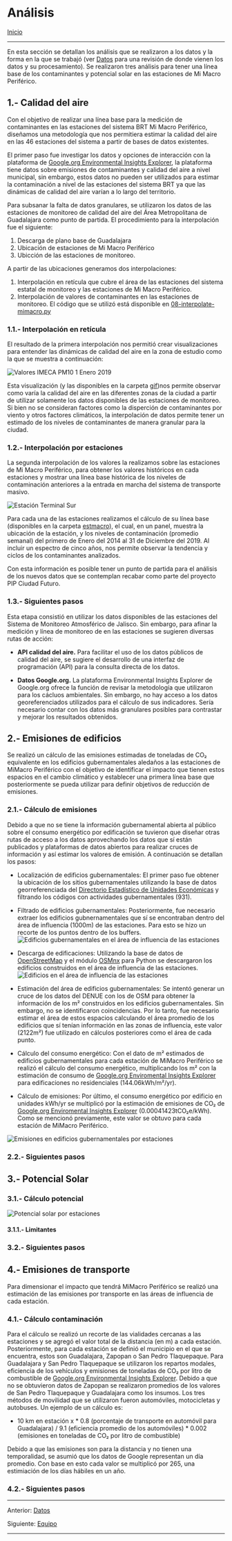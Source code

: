 # Análisis

[Inicio](../../README.MD)
***

En esta sección se detallan los análisis que se realizaron a los datos y la forma en la que se trabajó (ver [Datos](data.md) para una revisión de donde vienen los datos y su procesamiento). Se realizaron tres análisis para tener una línea base de los contaminantes y potencial solar en las estaciones de Mi Macro Periférico.

## 1.- Calidad del aire

Con el objetivo de realizar una línea base para la medición de contaminantes en las estaciones del sistema BRT Mi Macro Periférico, diseñamos una metodología que nos permitiera estimar la calidad del aire en las 46 estaciones del sistema a partir de bases de datos existentes.

El primer paso fue investigar los datos y opciones de interacción con la plataforma de [Google.org Environmental Insights Explorer](https://insights.sustainability.google/), la plataforma tiene datos sobre emisiones de contaminantes y calidad del aire a nivel municipal, sin embargo, estos datos no pueden ser utilizados para estimar la contaminación a nivel de las estaciones del sistema BRT ya que las dinámicas de calidad del aire varían a lo largo del territorio.

Para subsanar la falta de datos granulares, se utilizaron los datos de las estaciones de monitoreo de calidad del aire del Área Metropolitana de Guadalajara como punto de partida. El procedimiento para la interpolación fue el siguiente:

1. Descarga de plano base de Guadalajara  
1. Ubicación de estaciones de Mi Macro Periférico  
1. Ubicción de las estaciones de monitoreo.

A partir de las ubicaciones generamos dos interpolaciones:

1. Interpolación en retícula que cubre el área de las estaciones del sistema estatal de monitoreo y las estaciones de Mi Macro Periférico.
1. Interpolación de valores de contaminantes en las estaciones de monitoreo. El código que se utilizó está disponible en [08-interpolate-mimacro.py](../../scripts/08-interpolate-mimacro.py)

### **1.1.- Interpolación en retícula**

El resultado de la primera interpolación nos permitió crear visualizaciones para entender las dinámicas de calidad del aire en la zona de estudio como la que se muestra a continuación:

![Valores IMECA PM10 1 Enero 2019](../gif/IMECA_PM10_2019-01-01_24h_200ms.gif)

Esta visualización (y las disponibles en la carpeta [gif](../gif))nos permite observar como varía la calidad del aire en las diferentes zonas de la ciudad a partir de utilizar solamente los datos disponibles de las estaciones de monitoreo. Si bien no se consideran factores como la disperción de contaminantes por viento y otros factores climáticos, la interpolación de datos permite tener un estimado de los niveles de contaminantes de manera granular para la ciudad.

### **1.2.- Interpolación por estaciones**

La segunda interpolación de los valores la realizamos sobre las estaciones de Mi Macro Periférico, para obtener los valores históricos en cada estaciones y mostrar una línea base histórica de los niveles de contaminación anteriores a la entrada en marcha del sistema de transporte masivo.

![Estación Terminal Sur](../figures/estmacro/1_2014-01-01_2019-12-31.png)

Para cada una de las estaciones realizamos el cálculo de su línea base (disponibles en la carpeta [estmacro](../figures/estmacro)), el cual, en un panel, muestra la ubicación de la estación, y los niveles de contaminación (promedio semanal) del primero de Enero del 2014 al 31 de Diciembre del 2019. Al incluir un espectro de cinco años, nos permite observar la tendencia y ciclos de los contaminantes analizados.

Con esta información es posible tener un punto de partida para el análisis de los nuevos datos que se contemplan recabar como parte del proyecto PIP Ciudad Futuro.

### **1.3.- Siguientes pasos**

Esta etapa consistió en utilizar los datos disponibles de las estaciones del Sistema de Monitoreo Atmosférico de Jalisco. Sin embargo, para afinar la medición y línea de monitoreo de en las estaciones se sugieren diversas rutas de acción:

+ **API calidad del aire.** Para facilitar el uso de los datos públicos de calidad del aire, se sugiere el desarrollo de una interfaz de programación (API) para la consulta directa de los datos.

+ **Datos Google.org.** La plataforma Environmental Insights Explorer de Google.org ofrece la función de revisar la metodología que utilizaron para los cácluos ambientales. Sin embargo, no hay acceso a los datos georeferenciados utilizados para el cálculo de sus indicadores. Sería necesario contar con los datos más granulares posibles para contrastar y mejorar los resultados obtenidos.

## 2.- Emisiones de edificios

Se realizó un cálculo de las emisiones estimadas de toneladas de CO₂ equivalente en los edificios gubernamentales aledaños a las estaciones de MiMacro Periférico con el objetivo de identificar el impacto que tienen estos espacios en el cambio climático y establecer una primera línea base que posteriormente se pueda utilizar para definir objetivos de reducción de emisiones.

### **2.1.- Cálculo de emisiones**

Debido a que no se tiene la información gubernamental abierta al público sobre el consumo energético por edificación se tuvieron que diseñar otras rutas de acceso a los datos aprovechando los datos que sí están publicados y plataformas de datos abiertos para realizar cruces de información y así estimar los valores de emisión. A continuación se detallan los pasos:

+ Localización de edificios gubernamentales: El primer paso fue obtener la ubicación de los sitios gubernamentales utilizando la base de datos georreferenciada del [Directorio Estadístico de Unidades Económicas](https://www.inegi.org.mx/app/descarga/?ti=6) y filtrando los códigos con actividades gubernamentales (931).

+ Filtrado de edificios gubernamentales: Posteriormente, fue necesario extraer los edificios gubnernamentales que sí se encontraban dentro del área de influencia (1000m) de las estaciones. Para esto se hizo un recorte de los puntos dentro de los buffers.
![Edificios gubernamentales en el área de influencia de las estaciones](../figures/ActGubernamental-EstacionesMiMacroPeriferico.png)

+ Descarga de edificaciones: Utilizando la base de datos de [OpenStreetMap](https://www.openstreetmap.org/#map=6/23.944/-102.579) y el módulo [OSMnx](https://osmnx.readthedocs.io/en/stable/) para Python se descargaron los edificios construidos en el área de influencia de las estaciones.
![Edificios en el área de influencia de las estaciones](../figures/Edificios-EstacionesMiMacroPeriferico.png)

+ Estimación del área de edificios gubernamentales: Se intentó generar un cruce de los datos del DENUE con los de OSM para obtener la información de los m² construidos en los edificios gubernamentales. Sin embargo, no se identificaron coincidencias. Por lo tanto, fue necesario estimar el área de estos espacios calculando el área promedio de los edificios que sí tenían información en las zonas de influencia, este valor (2122m²) fue utilizado en cálculos posteriores como el área de cada punto.


+ Cálculo del consumo energético: Con el dato de m² estimados de edificios gubernamentales para cada estación de MiMacro Periférico se realizó el cálculo del consumo energético, multiplicando los m² con la estimación de consumo de [Google.org Enviromental Insights Explorer](https://insights.sustainability.google/places/ChIJOwV0Q_qxKIQR7NCkjDwfR-k/buildings) para edificaciones no residenciales (144.06kWh/m²/yr).

+ Cálculo de emisiones: Por último, el consumo energético por edificio en unidades kWh/yr se multiplicó por la estimación de emisiones de CO₂ de [Google.org Enviromental Insights Explorer](https://insights.sustainability.google/places/ChIJOwV0Q_qxKIQR7NCkjDwfR-k/buildings) (0.00041423tCO₂e/kWh). Como se mencionó previamente, este valor se obtuvo para cada estación de MiMacro Periférico.

![Emisiones en edificios gubernamentales por estaciones](../figures/emisiones_edificios/EmisionesEstaciones_Mapa.png)

### **2.2.- Siguientes pasos**

## 3.- Potencial Solar

### **3.1.- Cálculo potencial**

![Potencial solar por estaciones](../figures/potencial_solar/PotencialEstaciones_Mapa.png)

#### 3.1.1.- Limitantes

### **3.2.- Siguientes pasos**

## 4.- Emisiones de transporte

Para dimensionar el impacto que tendrá MiMacro Periférico se realizó una estimación de las emisiones por transporte en las áreas de influencia de cada estación.

### **4.1.- Cálculo contaminación**

Para el cálculo se realizó un recorte de las vialidades cercanas a las estaciones y se agregó el valor total de la distancia (en m) a cada estación. Posteriormente, para cada estación se definió el municipio en el que se encuentra, estos son Guadalajara, Zapopan o San Pedro Tlaquepaque. Para Guadalajara y San Pedro Tlaquepaque se utilizaron los repartos modales, eficiencia de los vehículos y emisiones de toneladas de CO₂ por litro de combustible de [Google.org Environmental Insights Explorer](https://insights.sustainability.google/places/ChIJOwV0Q_qxKIQR7NCkjDwfR-k/transportation). Debido a que no se obtuvieron datos de Zapopan se realizaron promedios de los valores de San Pedro Tlaquepaque y Guadalajara como los insumos. Los tres métodos de movilidad que se utilizaron fueron automóviles, motocicletas y autobuses. Un ejemplo de un cálculo es:

+ 10 km en estación x * 0.8 (porcentaje de transporte en automóvil para Guadalajara) / 9.1 (eficiencia promedio de los automóviles) * 0.002 (emisiones en toneladas de CO₂ por litro de combustible)

Debido a que las emisiones son para la distancia y no tienen una temporalidad, se asumió que los datos de Google representan un día promedio. Con base en esto cada valor se multiplicó por 265, una estimiación de los días hábiles en un año.

### **4.2.- Siguientes pasos**

***
Anterior: [Datos](data.md)

Siguiente: [Equipo](Equipo.md)
***